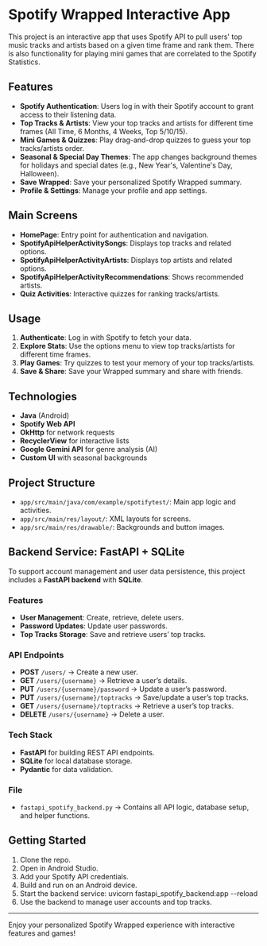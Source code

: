 # Spotify Wrapped Interactive App

This project is an interactive app that uses Spotify API to pull users' top music tracks and artists based on a given time frame and rank them. There is also functionality for playing mini games that are correlated to the Spotify Statistics. 

## Features

- **Spotify Authentication**: Users log in with their Spotify account to grant access to their listening data.
- **Top Tracks & Artists**: View your top tracks and artists for different time frames (All Time, 6 Months, 4 Weeks, Top 5/10/15).
- **Mini Games & Quizzes**: Play drag-and-drop quizzes to guess your top tracks/artists order.
- **Seasonal & Special Day Themes**: The app changes background themes for holidays and special dates (e.g., New Year's, Valentine's Day, Halloween).
- **Save Wrapped**: Save your personalized Spotify Wrapped summary.
- **Profile & Settings**: Manage your profile and app settings.

## Main Screens

- **HomePage**: Entry point for authentication and navigation.
- **SpotifyApiHelperActivitySongs**: Displays top tracks and related options.
- **SpotifyApiHelperActivityArtists**: Displays top artists and related options.
- **SpotifyApiHelperActivityRecommendations**: Shows recommended artists.
- **Quiz Activities**: Interactive quizzes for ranking tracks/artists.

## Usage

1. **Authenticate**: Log in with Spotify to fetch your data.
2. **Explore Stats**: Use the options menu to view top tracks/artists for different time frames.
3. **Play Games**: Try quizzes to test your memory of your top tracks/artists.
4. **Save & Share**: Save your Wrapped summary and share with friends.

## Technologies

- **Java** (Android)
- **Spotify Web API**
- **OkHttp** for network requests
- **RecyclerView** for interactive lists
- **Google Gemini API** for genre analysis (AI)
- **Custom UI** with seasonal backgrounds

## Project Structure

- `app/src/main/java/com/example/spotifytest/`: Main app logic and activities.
- `app/src/main/res/layout/`: XML layouts for screens.
- `app/src/main/res/drawable/`: Backgrounds and button images.

## Backend Service: FastAPI + SQLite

To support account management and user data persistence, this project includes a **FastAPI backend** with **SQLite**.

### Features
- **User Management**: Create, retrieve, delete users.  
- **Password Updates**: Update user passwords.  
- **Top Tracks Storage**: Save and retrieve users’ top tracks.  

### API Endpoints
- **POST** `/users/` → Create a new user.  
- **GET** `/users/{username}` → Retrieve a user’s details.  
- **PUT** `/users/{username}/password` → Update a user’s password.  
- **PUT** `/users/{username}/toptracks` → Save/update a user’s top tracks.  
- **GET** `/users/{username}/toptracks` → Retrieve a user’s top tracks.  
- **DELETE** `/users/{username}` → Delete a user.  

### Tech Stack
- **FastAPI** for building REST API endpoints.  
- **SQLite** for local database storage.  
- **Pydantic** for data validation.  

### File
- `fastapi_spotify_backend.py` → Contains all API logic, database setup, and helper functions.  

## Getting Started

1. Clone the repo.
2. Open in Android Studio.
3. Add your Spotify API credentials.
4. Build and run on an Android device.
5. Start the backend service: uvicorn fastapi_spotify_backend:app --reload
6. Use the backend to manage user accounts and top tracks.

---

Enjoy your personalized Spotify Wrapped experience with interactive features and games!
